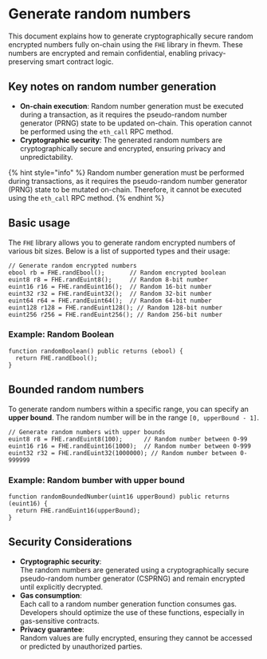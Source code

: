 # Generate random numbers

This document explains how to generate cryptographically secure random encrypted numbers fully on-chain using the `FHE` library in fhevm. These numbers are encrypted and remain confidential, enabling privacy-preserving smart contract logic.

## **Key notes on random number generation**

- **On-chain execution**: Random number generation must be executed during a transaction, as it requires the pseudo-random number generator (PRNG) state to be updated on-chain. This operation cannot be performed using the `eth_call` RPC method.
- **Cryptographic security**: The generated random numbers are cryptographically secure and encrypted, ensuring privacy and unpredictability.

{% hint style="info" %}
Random number generation must be performed during transactions, as it requires the pseudo-random number generator (PRNG) state to be mutated on-chain. Therefore, it cannot be executed using the `eth_call` RPC method.
{% endhint %}

## **Basic usage**

The `FHE` library allows you to generate random encrypted numbers of various bit sizes. Below is a list of supported types and their usage:

```solidity
// Generate random encrypted numbers
ebool rb = FHE.randEbool();       // Random encrypted boolean
euint8 r8 = FHE.randEuint8();     // Random 8-bit number
euint16 r16 = FHE.randEuint16();  // Random 16-bit number
euint32 r32 = FHE.randEuint32();  // Random 32-bit number
euint64 r64 = FHE.randEuint64();  // Random 64-bit number
euint128 r128 = FHE.randEuint128(); // Random 128-bit number
euint256 r256 = FHE.randEuint256(); // Random 256-bit number
```

### **Example: Random Boolean**

```solidity
function randomBoolean() public returns (ebool) {
  return FHE.randEbool();
}
```

## **Bounded random numbers**

To generate random numbers within a specific range, you can specify an **upper bound**. The random number will be in the range `[0, upperBound - 1]`.

```solidity
// Generate random numbers with upper bounds
euint8 r8 = FHE.randEuint8(100);      // Random number between 0-99
euint16 r16 = FHE.randEuint16(1000);  // Random number between 0-999
euint32 r32 = FHE.randEuint32(1000000); // Random number between 0-999999
```

### **Example: Random bumber with upper bound**

```solidity
function randomBoundedNumber(uint16 upperBound) public returns (euint16) {
  return FHE.randEuint16(upperBound);
}
```

## **Security Considerations**

- **Cryptographic security**:\
  The random numbers are generated using a cryptographically secure pseudo-random number generator (CSPRNG) and remain encrypted until explicitly decrypted.
- **Gas consumption**:\
  Each call to a random number generation function consumes gas. Developers should optimize the use of these functions, especially in gas-sensitive contracts.
- **Privacy guarantee**:\
  Random values are fully encrypted, ensuring they cannot be accessed or predicted by unauthorized parties.
